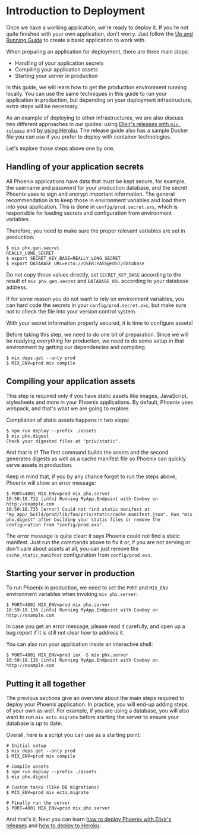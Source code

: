 # Introduction to Deployment

Once we have a working application, we're ready to deploy it. If you're not quite finished with your own application, don't worry. Just follow the [Up and Running Guide](up_and_running.html) to create a basic application to work with.

When preparing an application for deployment, there are three main steps:

  * Handling of your application secrets
  * Compiling your application assets
  * Starting your server in production

In this guide, we will learn how to get the production environment running locally. You can use the same techniques in this guide to run your application in production, but depending on your deployment infrastructure, extra steps will be necessary.

As an example of deploying to other infrastructures, we are also discuss two different approaches in our guides: using [Elixir's releases with `mix release`](releases.html) and [by using Heroku](heroku.html). The release guide also has a sample Docker file you can use if you prefer to deploy with container technologies.

Let's explore those steps above one by one.

## Handling of your application secrets

All Phoenix applications have data that must be kept secure, for example, the username and password for your production database, and the secret Phoenix uses to sign and encrypt important information. The general recommendation is to keep those in environment variables and load them into your application. This is done in `config/prod.secret.exs`, which is responsible for loading secrets and configuration from environment variables.

Therefore, you need to make sure the proper relevant variables are set in production:

```console
$ mix phx.gen.secret
REALLY_LONG_SECRET
$ export SECRET_KEY_BASE=REALLY_LONG_SECRET
$ export DATABASE_URL=ecto://USER:PASS@HOST/database
```

Do not copy those values directly, set `SECRET_KEY_BASE` according to the result of `mix phx.gen.secret` and `DATABASE_URL` according to your database address.

If for some reason you do not want to rely on environment variables, you can hard code the secrets in your `config/prod.secret.exs`, but make sure not to check the file into your version control system.

With your secret information properly secured, it is time to configure assets!

Before taking this step, we need to do one bit of preparation. Since we will be readying everything for production, we need to do some setup in that environment by getting our dependencies and compiling.

```console
$ mix deps.get --only prod
$ MIX_ENV=prod mix compile
```

## Compiling your application assets

This step is required only if you have static assets like images, JavaScript, stylesheets and more in your Phoenix applications. By default, Phoenix uses webpack, and that's what we are going to explore.

Compilation of static assets happens in two steps:

```console
$ npm run deploy --prefix ./assets
$ mix phx.digest
Check your digested files at "priv/static".
```

And that is it! The first command builds the assets and the second generates digests as well as a cache manifest file so Phoenix can quickly serve assets in production.

Keep in mind that, if you by any chance forget to run the steps above, Phoenix will show an error message:

```console
$ PORT=4001 MIX_ENV=prod mix phx.server
10:50:18.732 [info] Running MyApp.Endpoint with Cowboy on http://example.com
10:50:18.735 [error] Could not find static manifest at "my_app/_build/prod/lib/foo/priv/static/cache_manifest.json". Run "mix phx.digest" after building your static files or remove the configuration from "config/prod.exs".
```

The error message is quite clear: it says Phoenix could not find a static manifest. Just run the commands above to fix it or, if you are not serving or don't care about assets at all, you can just remove the `cache_static_manifest` configuration from `config/prod.exs`.

## Starting your server in production

To run Phoenix in production, we need to set the `PORT` and `MIX_ENV` environment variables when invoking `mix phx.server`:

```console
$ PORT=4001 MIX_ENV=prod mix phx.server
10:59:19.136 [info] Running MyApp.Endpoint with Cowboy on http://example.com
```

In case you get an error message, please read it carefully, and open up a bug report if it is still not clear how to address it.

You can also run your application inside an interactive shell:

```console
$ PORT=4001 MIX_ENV=prod iex -S mix phx.server
10:59:19.136 [info] Running MyApp.Endpoint with Cowboy on http://example.com
```

## Putting it all together

The previous sections give an overview about the main steps required to deploy your Phoenix application. In practice, you will end-up adding steps of your own as well. For example, if you are using a database, you will also want to run `mix ecto.migrate` before starting the server to ensure your database is up to date.

Overall, here is a script you can use as a starting point:

```console
# Initial setup
$ mix deps.get --only prod
$ MIX_ENV=prod mix compile

# Compile assets
$ npm run deploy --prefix ./assets
$ mix phx.digest

# Custom tasks (like DB migrations)
$ MIX_ENV=prod mix ecto.migrate

# Finally run the server
$ PORT=4001 MIX_ENV=prod mix phx.server
```

And that's it. Next you can learn [how to deploy Phoenix with Elixir's releases](releases.md) and [how to deploy to Heroku](heroku.md    ).

